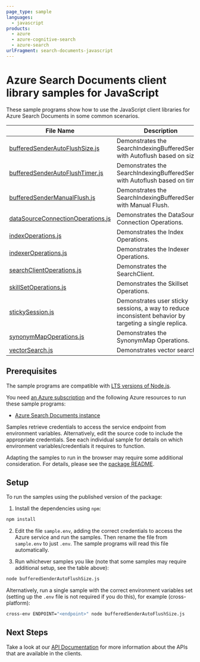 ```yaml
---
page_type: sample
languages:
  - javascript
products:
  - azure
  - azure-cognitive-search
  - azure-search
urlFragment: search-documents-javascript
---
```


# Azure Search Documents client library samples for JavaScript

These sample programs show how to use the JavaScript client libraries for Azure Search Documents in some common scenarios.

| **File Name**                                                       | **Description**                                                                                         |
| ------------------------------------------------------------------- | ------------------------------------------------------------------------------------------------------- |
| [bufferedSenderAutoFlushSize.js][bufferedsenderautoflushsize]       | Demonstrates the SearchIndexingBufferedSender with Autoflush based on size.                             |
| [bufferedSenderAutoFlushTimer.js][bufferedsenderautoflushtimer]     | Demonstrates the SearchIndexingBufferedSender with Autoflush based on timer.                            |
| [bufferedSenderManualFlush.js][bufferedsendermanualflush]           | Demonstrates the SearchIndexingBufferedSender with Manual Flush.                                        |
| [dataSourceConnectionOperations.js][datasourceconnectionoperations] | Demonstrates the DataSource Connection Operations.                                                      |
| [indexOperations.js][indexoperations]                               | Demonstrates the Index Operations.                                                                      |
| [indexerOperations.js][indexeroperations]                           | Demonstrates the Indexer Operations.                                                                    |
| [searchClientOperations.js][searchclientoperations]                 | Demonstrates the SearchClient.                                                                          |
| [skillSetOperations.js][skillsetoperations]                         | Demonstrates the Skillset Operations.                                                                   |
| [stickySession.js][stickysession]                                   | Demonstrates user sticky sessions, a way to reduce inconsistent behavior by targeting a single replica. |
| [synonymMapOperations.js][synonymmapoperations]                     | Demonstrates the SynonymMap Operations.                                                                 |
| [vectorSearch.js][vectorsearch]                                     | Demonstrates vector search                                                                              |

## Prerequisites

The sample programs are compatible with [LTS versions of Node.js](https://github.com/nodejs/release#release-schedule).

You need [an Azure subscription][freesub] and the following Azure resources to run these sample programs:

- [Azure Search Documents instance][createinstance_azuresearchdocumentsinstance]

Samples retrieve credentials to access the service endpoint from environment variables. Alternatively, edit the source code to include the appropriate credentials. See each individual sample for details on which environment variables/credentials it requires to function.

Adapting the samples to run in the browser may require some additional consideration. For details, please see the [package README][package].

## Setup

To run the samples using the published version of the package:

1. Install the dependencies using `npm`:

```bash
npm install
```

2. Edit the file `sample.env`, adding the correct credentials to access the Azure service and run the samples. Then rename the file from `sample.env` to just `.env`. The sample programs will read this file automatically.

3. Run whichever samples you like (note that some samples may require additional setup, see the table above):

```bash
node bufferedSenderAutoFlushSize.js
```

Alternatively, run a single sample with the correct environment variables set (setting up the `.env` file is not required if you do this), for example (cross-platform):

```bash
cross-env ENDPOINT="<endpoint>" node bufferedSenderAutoFlushSize.js
```

## Next Steps

Take a look at our [API Documentation][apiref] for more information about the APIs that are available in the clients.

[bufferedsenderautoflushsize]: https://github.com/Azure/azure-sdk-for-js/blob/main/sdk/search/search-documents/samples/v12/javascript/bufferedSenderAutoFlushSize.js
[bufferedsenderautoflushtimer]: https://github.com/Azure/azure-sdk-for-js/blob/main/sdk/search/search-documents/samples/v12/javascript/bufferedSenderAutoFlushTimer.js
[bufferedsendermanualflush]: https://github.com/Azure/azure-sdk-for-js/blob/main/sdk/search/search-documents/samples/v12/javascript/bufferedSenderManualFlush.js
[datasourceconnectionoperations]: https://github.com/Azure/azure-sdk-for-js/blob/main/sdk/search/search-documents/samples/v12/javascript/dataSourceConnectionOperations.js
[indexoperations]: https://github.com/Azure/azure-sdk-for-js/blob/main/sdk/search/search-documents/samples/v12/javascript/indexOperations.js
[indexeroperations]: https://github.com/Azure/azure-sdk-for-js/blob/main/sdk/search/search-documents/samples/v12/javascript/indexerOperations.js
[searchclientoperations]: https://github.com/Azure/azure-sdk-for-js/blob/main/sdk/search/search-documents/samples/v12/javascript/searchClientOperations.js
[skillsetoperations]: https://github.com/Azure/azure-sdk-for-js/blob/main/sdk/search/search-documents/samples/v12/javascript/skillSetOperations.js
[stickysession]: https://github.com/Azure/azure-sdk-for-js/blob/main/sdk/search/search-documents/samples/v12/javascript/stickySession.js
[synonymmapoperations]: https://github.com/Azure/azure-sdk-for-js/blob/main/sdk/search/search-documents/samples/v12/javascript/synonymMapOperations.js
[vectorsearch]: https://github.com/Azure/azure-sdk-for-js/blob/main/sdk/search/search-documents/samples/v12/javascript/vectorSearch.js
[apiref]: https://learn.microsoft.com/javascript/api/@azure/search-documents
[freesub]: https://azure.microsoft.com/free/
[createinstance_azuresearchdocumentsinstance]: https://learn.microsoft.com/azure/search/search-create-service-portal
[package]: https://github.com/Azure/azure-sdk-for-js/tree/main/sdk/search/search-documents/README.md
